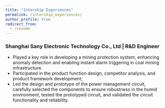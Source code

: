 ```yaml
---
title: "Intership Experiences"
permalink: /intership_experiences/
author_profile: true
redirect_from:
  - /resume
---
```




### Shanghai Sany Electronic Technology Co., Ltd | R&D Engineer  
- Played a key role in developing a mining protection system, enhancing anomaly detection and enabling instant alarm triggering in coal mining infrastructure. 
- Participated in the product function design, competitor analysis, and product framework development;
- Led the design and prototype of the power management circuit, carefully selected the components to ensure robustness in the humid environment, tested the prototyped circuit, and validated the circuit functionality and reliability. 
